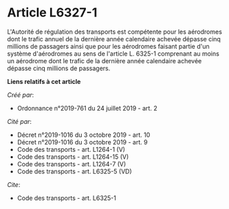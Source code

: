# Article L6327-1

L'Autorité de régulation des transports est compétente pour les aérodromes dont le trafic annuel de la dernière année
calendaire achevée dépasse cinq millions de passagers ainsi que pour les aérodromes faisant partie d'un système d'aérodromes
au sens de l'article L. 6325-1 comprenant au moins un aérodrome dont le trafic de la dernière année calendaire achevée
dépasse cinq millions de passagers.

**Liens relatifs à cet article**

_Créé par_:

  - Ordonnance n°2019-761 du 24 juillet 2019 - art. 2

_Cité par_:

  - Décret n°2019-1016 du 3 octobre 2019 - art. 10
  - Décret n°2019-1016 du 3 octobre 2019 - art. 9
  - Code des transports - art. L1264-1 (V)
  - Code des transports - art. L1264-15 (V)
  - Code des transports - art. L1264-7 (V)
  - Code des transports - art. L6325-5 (VD)

_Cite_:

  - Code des transports - art. L6325-1
